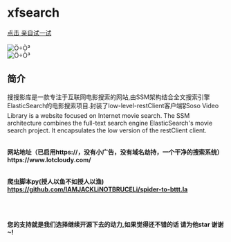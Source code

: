# xfsearch


 <a href="https://www.lotcloudy.com/search.do?text=%E6%AD%BB%E4%BE%8D2">点击 亲自试一试</a>
 <br/><br/>
 <img src="/image/show.png" alt="Ö÷Ò³" style="max-width:100%;"></br>
 <img src="/image/show2.jpg" alt="Ö÷Ò³" style="max-width:100%;"></br>


<h2>简介</h2>
<p>搜搜影库是一款专注于互联网电影搜索的网站,由SSM架构结合全文搜索引擎ElasticSearch的电影搜索项目.封装了low-level-restClient客户端🎖Soso Video Library is a website focused on Internet movie search. The SSM architecture combines the full-text search engine ElasticSearch's movie search project. It encapsulates the low version of the restClient client.</p>

<br/>
<b>网站地址（已启用https://，没有小广告，没有域名劫持，一个干净的搜索系统） https://www.lotcloudy.com/</b><br/><br/>

<b>爬虫脚本py(授人以鱼不如授人以渔) https://github.com/IAMJACKLiNOTBRUCELi/spider-to-bttt.la<b/>

<br/><br/>
<p>您的支持就是我们选择继续开源下去的动力,如果觉得还不错的话 请为他star 谢谢~!</p>
